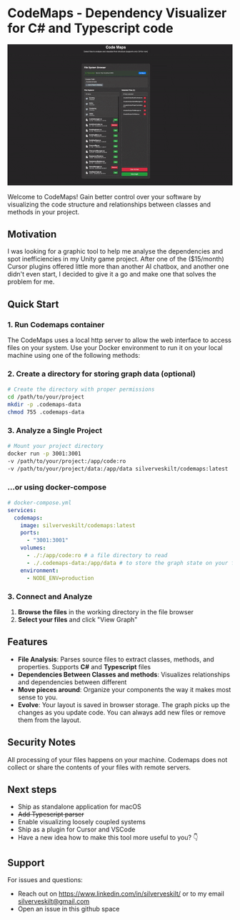 # CodeMaps - Dependency Visualizer for C# and Typescript code
<!-- demo gif here -->
![Alt Text](./demo.gif)

Welcome to CodeMaps! Gain better control over your software by visualizing the code structure and relationships between classes and methods in your project.

## Motivation

I was looking for a graphic tool to help me analyse the dependencies and spot inefficiencies in my Unity game project. After one of the ($15/month) Cursor plugins offered little more than another AI chatbox, and another one didn't even start, I decided to give it a go and make one that solves the problem for me.

## Quick Start

### 1. Run Codemaps container
The CodeMaps uses a local http server to allow the web interface to access files on your system. Use your Docker environment to run it on your local machine using one of the following methods:

### 2. Create a directory for storing graph data (optional)
```bash
# Create the directory with proper permissions
cd /path/to/your/project
mkdir -p .codemaps-data
chmod 755 .codemaps-data
```

### 3. Analyze a Single Project
```bash
# Mount your project directory
docker run -p 3001:3001 
-v /path/to/your/project:/app/code:ro 
-v /path/to/your/project/data:/app/data silverveskilt/codemaps:latest 
```

### ...or using docker-compose
```yaml
# docker-compose.yml
services:
  codemaps:
    image: silverveskilt/codemaps:latest
    ports:
      - "3001:3001"
    volumes:
      - ./:/app/code:ro # a file directory to read
      - ./.codemaps-data:/app/data # to store the graph state on your file system
    environment:
      - NODE_ENV=production
```

### 3. Connect and Analyze

1. **Browse the files** in the working directory in the file browser
2. **Select your files** and click "View Graph"

## Features

- **File Analysis**: Parses source files to extract classes, methods, and properties. Supports **C#** and **Typescript** files
- **Dependencies Between Classes and methods**: Visualizes relationships and dependencies between different 
- **Move pieces around**: Organize your components the way it makes most sense to you.
- **Evolve**: Your layout is saved in browser storage. The graph picks up the changes as you update code. You can always add new files or remove them from the layout.

## Security Notes

All processing of your files happens on your machine. Codemaps does not collect or share the contents of your files with remote servers.

## Next steps

- Ship as standalone application for macOS
- ~~Add Typescript parser~~
- Enable visualizing loosely coupled systems
- Ship as a plugin for Cursor and VSCode  
- Have a new idea how to make this tool more useful to you? 👇

## Support

For issues and questions:
- Reach out on https://www.linkedin.com/in/silverveskilt/ or to my email silverveskilt@gmail.com
- Open an issue in this github space
